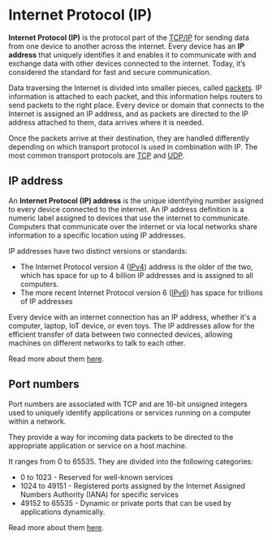 # Internet Protocol (IP)

**Internet Protocol (IP)** is the protocol part of the [TCP/IP](/guides/resources/tcp-ip-model) for sending data from one device to another across the internet. Every device has an **IP address** that uniquely identifies it and enables it to communicate with and exchange data with other devices connected to the internet. Today, it’s considered the standard for fast and secure communication.

<!-- IP protocol's main purpose is to deliver data packets between the source application or device and the destination using methods and structures that place tags, such as address information, within data packets. -->

Data traversing the Internet is divided into smaller pieces, called [packets](https://en.wikipedia.org/wiki/Network_packet). IP information is attached to each packet, and this information helps routers to send packets to the right place. Every device or domain that connects to the Internet is assigned an IP address, and as packets are directed to the IP address attached to them, data arrives where it is needed.

Once the packets arrive at their destination, they are handled differently depending on which transport protocol is used in combination with IP. The most common transport protocols are [TCP](https://en.wikipedia.org/wiki/Transmission_Control_Protocol) and [UDP](https://en.wikipedia.org/wiki/User_Datagram_Protocol).

## IP address

An **Internet Protocol (IP) address** is the unique identifying number assigned to every device connected to the internet. An IP address definition is a numeric label assigned to devices that use the internet to communicate. Computers that communicate over the internet or via local networks share information to a specific location using IP addresses.

IP addresses have two distinct versions or standards:

- The Internet Protocol version 4 ([IPv4](https://en.wikipedia.org/wiki/Internet_Protocol_version_4)) address is the older of the two, which has space for up to 4 billion IP addresses and is assigned to all computers.
- The more recent Internet Protocol version 6 ([IPv6](https://en.wikipedia.org/wiki/IPv6)) has space for trillions of IP addresses

Every device with an internet connection has an IP address, whether it's a computer, laptop, IoT device, or even toys. The IP addresses allow for the efficient transfer of data between two connected devices, allowing machines on different networks to talk to each other.

Read more about them [here](https://en.wikipedia.org/wiki/IP_address).

## Port numbers

Port numbers are associated with TCP and are 16-bit unsigned integers used to uniquely identify applications or services running on a computer within a network.

They provide a way for incoming data packets to be directed to the appropriate application or service on a host machine.

It ranges from 0 to 65535. They are divided into the following categories:

- 0 to 1023 - Reserved for well-known services
- 1024 to 49151 - Registered ports assigned by the Internet Assigned Numbers Authority (IANA) for specific services
- 49152 to 65535 - Dynamic or private ports that can be used by applications dynamically.

Read more about them [here](<https://en.wikipedia.org/wiki/Port_(computer_networking)>).
